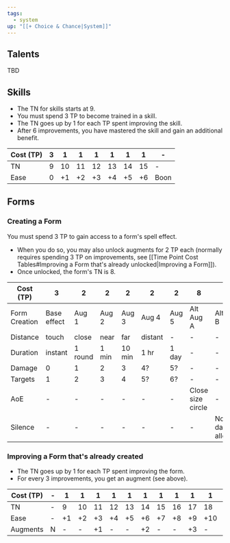 ```yaml
---
tags:
  - system
up: "[[+ Choice & Chance|System]]"
---
```

## Talents

TBD

## Skills

- The TN for skills starts at 9. 
- You must spend 3 TP to become trained in a skill.
- The TN goes up by 1 for each TP spent improving the skill.
- After 6 improvements, you have mastered the skill and gain an additional benefit.

| Cost (TP) | 3   | 1   | 1   | 1   | 1   | 1   | 1   | -    |
| --------- | --- | --- | --- | --- | --- | --- | --- | ---- |
| TN        | 9   | 10  | 11  | 12  | 13  | 14  | 15  | -    |
| Ease      | 0   | +1  | +2  | +3  | +4  | +5  | +6  | Boon |

## Forms

### Creating a Form

You must spend 3 TP to gain access to a form's spell effect. 
- When you do so, you may also unlock augments for 2 TP each (normally requires spending 3 TP on improvements, see [[Time Point Cost Tables#Improving a Form that's already unlocked|Improving a Form]]). 
- Once unlocked, the form's TN is 8. 

| Cost (TP)     | 3           | 2       | 2     | 2      | 2       | 2     | 8                 | 5                 |
| ------------- | ----------- | ------- | ----- | ------ | ------- | ----- | ----------------- | ----------------- |
| Form Creation | Base effect | Aug 1   | Aug 2 | Aug 3  | Aug 4   | Aug 5 | Alt Aug A         | Alt Aug B         |
| Distance      | touch       | close   | near  | far    | distant | -     | -                 | -                 |
| Duration      | instant     | 1 round | 1 min | 10 min | 1 hr    | 1 day | -                 | -                 |
| Damage        | 0           | 1       | 2     | 3      | 4?      | 5?    | -                 | -                 |
| Targets       | 1           | 2       | 3     | 4      | 5?      | 6?    | -                 | -                 |
| AoE           | -           | -       | -     | -      | -       | -     | Close size circle | -                 |
| Silence       | -           | -       | -     | -      | -       | -     | -                 | No damage allowed |

### Improving a Form that's already created

- The TN goes up by 1 for each TP spent improving the form.
- For every 3 improvements, you get an augment (see above).

| Cost (TP) | -   | 1   | 1   | 1   | 1   | 1   | 1   | 1   | 1   | 1   | 1   | 1   | 1   |
| --------- | --- | --- | --- | --- | --- | --- | --- | --- | --- | --- | --- | --- | --- |
| TN        | -   | 9   | 10  | 11  | 12  | 13  | 14  | 15  | 16  | 17  | 18  | 19  | 20  |
| Ease      | -   | +1  | +2  | +3  | +4  | +5  | +6  | +7  | +8  | +9  | +10 | +11 | +12 |
| Augments  | N   | -   | -   | +1  | -   | -   | +2  | -   | -   | +3  | -   | -   | +4  |
